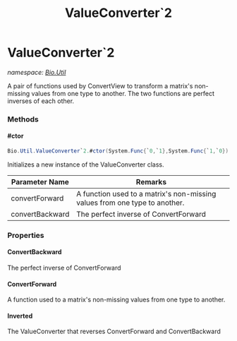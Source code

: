 ﻿---
title: ValueConverter`2
---

# ValueConverter`2
_namespace: [Bio.Util](N-Bio.Util.html)_

A pair of functions used by ConvertView to transform a matrix's non-missing values from one type to another. The two functions are
 perfect inverses of each other.

### Methods

#### #ctor
```csharp
Bio.Util.ValueConverter`2.#ctor(System.Func{`0,`1},System.Func{`1,`0})
```
Initializes a new instance of the ValueConverter class.

|Parameter Name|Remarks|
|--------------|-------|
|convertForward|A function used to a matrix's non-missing values from one type to another.|
|convertBackward|The perfect inverse of ConvertForward|




### Properties

#### ConvertBackward
The perfect inverse of ConvertForward
#### ConvertForward
A function used to a matrix's non-missing values from one type to another.
#### Inverted
The ValueConverter that reverses ConvertForward and ConvertBackward

